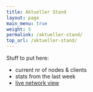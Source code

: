 ```yaml
---
title: Aktueller Stand
layout: page
main_menu: true
weight: 5
permalink: /aktueller-stand/
top_url: /aktueller-stand/
---
```


Stuff to put here:

* current nr of nodes & clients
* stats from the last week
* [live network view](http://map.freifunk-darmstadt.de)
